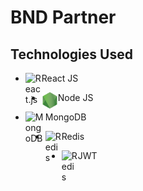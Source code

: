 # BND Partner

## Technologies Used
- <img align="left" alt="React.js" width="26px" src="https://raw.githubusercontent.com/github/explore/80688e429a7d4ef2fca1e82350fe8e3517d3494d/topics/nodejs/react.png" /> React JS

- <img align="left" alt="Node.js" width="26px" src="https://raw.githubusercontent.com/github/explore/80688e429a7d4ef2fca1e82350fe8e3517d3494d/topics/nodejs/nodejs.png" /> Node JS

- <img align="left" alt="MongoDB" width="32px" src="https://cdn.iconscout.com/icon/free/png-256/mongodb-3-1175138.png" /> MongoDB

- <img align="left" alt="Redis" width="26px" src="https://cdn.iconscout.com/icon/free/png-256/redis-83994.png" /> Redis

- <img align="left" alt="Redis" width="26px" src="https://www.spomky-labs.com/wp-content/uploads/2019/03/Screen-Shot-2018-10-11-at-1.40.06-PM.png" />JWT
